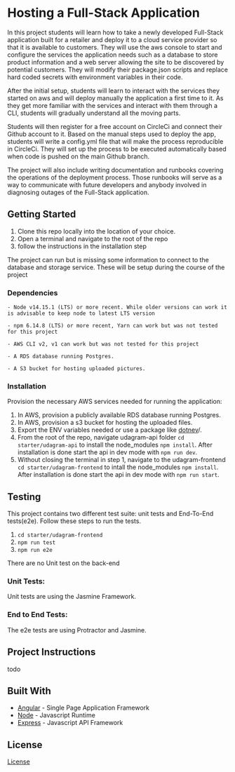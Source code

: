 # Hosting a Full-Stack Application



In this project students will learn how to take a newly developed Full-Stack application built for a retailer and deploy it to a cloud service provider so that it is available to customers. They will use the aws console to start and configure the services the application needs such as a database to store product information and a web server allowing the site to be discovered by potential customers. They will modify their package.json scripts and replace hard coded secrets with environment variables in their code.

After the initial setup, students will learn to interact with the services they started on aws and will deploy manually the application a first time to it. As they get more familiar with the services and interact with them through a CLI, students will gradually understand all the moving parts. 

Students will then register for a free account on CircleCi and connect their Github account to it. Based on the manual steps used to deploy the app, students will write a config.yml file that will make the process reproducible in CircleCi. They will set up the process to be executed automatically based when code is pushed on the main Github branch.

The project will also include writing documentation and runbooks covering the operations of the deployment process. Those runbooks will serve as a way to communicate with future developers and anybody involved in diagnosing outages of the Full-Stack application.

## Getting Started

1. Clone this repo locally into the location of your choice.
1. Open a terminal and navigate to the root of the repo
1. follow the instructions in the installation step

The project can run but is missing some information to connect to the database and storage service. These will be setup during the course of the project

### Dependencies

```
- Node v14.15.1 (LTS) or more recent. While older versions can work it is advisable to keep node to latest LTS version

- npm 6.14.8 (LTS) or more recent, Yarn can work but was not tested for this project

- AWS CLI v2, v1 can work but was not tested for this project

- A RDS database running Postgres.

- A S3 bucket for hosting uploaded pictures.

```

### Installation


Provision the necessary AWS services needed for running the application:




1. In AWS, provision a publicly available RDS database running Postgres. <Place holder for link to classroom article>
1. In AWS, provision a s3 bucket for hosting the uploaded files. <Place holder for tlink to classroom article>
1. Export the ENV variables needed or use a package like [dotnev](https://www.npmjs.com/package/dotenv)/.
1. From the root of the repo, navigate udagram-api folder `cd starter/udagram-api` to install the node_modules `npm install`. After installation is done start the api in dev mode with `npm run dev`.
1. Without closing the terminal in step 1, navigate to the udagram-frontend `cd starter/udagram-frontend` to intall the node_modules `npm install`.  After installation is done start the api in dev mode with `npm run start`.

## Testing

This project contains two different test suite: unit tests and End-To-End tests(e2e). Follow these steps to run the tests.
1. `cd starter/udagram-frontend`
1. `npm run test`
1. `npm run e2e`

There are no Unit test on the back-end

### Unit Tests:

Unit tests are using the Jasmine Framework. 

### End to End Tests:

The e2e tests are using Protractor and Jasmine.

## Project Instructions

todo
## Built With

* [Angular](https://angular.io/) - Single Page Application Framework
* [Node](https://nodejs.org) - Javascript Runtime
* [Express](https://expressjs.com/) - Javascript API Framework

## License

[License](LICENSE.txt)
